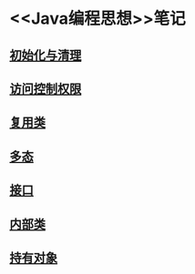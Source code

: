 # <<Java编程思想>>笔记

## [初始化与清理](./src/chapter5)
## [访问控制权限](./src/chapter6)
## [复用类](./src/chapter7)
## [多态](./src/chapter8)
## [接口](./src/chapter9)
## [内部类](./src/chapter10)
## [持有对象](./src/chapter11)
